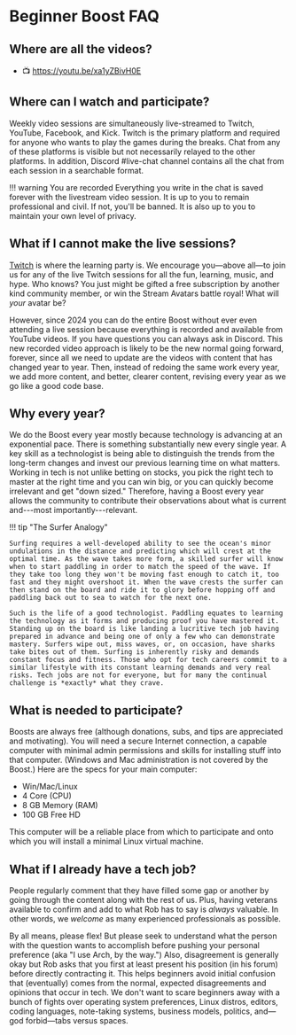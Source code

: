 # Beginner Boost FAQ

## Where are all the videos?

* 📺 <https://youtu.be/xa1yZBivH0E>

## Where can I watch and participate?

Weekly video sessions are simultaneously live-streamed to Twitch, YouTube, Facebook, and Kick. Twitch is the primary platform and required for anyone who wants to play the games during the breaks. Chat from any of these platforms is visible but not necessarily relayed to the other platforms. In addition, Discord #live-chat channel contains all the chat from each session in a searchable format.

!!! warning You are recorded
    Everything you write in the chat is saved forever with the livestream video session. It is up to you to remain professional and civil. If not, you'll be banned. It is also up to you to maintain your own level of privacy.

## What if I cannot make the live sessions?

[Twitch](https://twitch.tv/rwxrob) is where the learning party is. We encourage you—above all—to join us for any of the live Twitch sessions for all the fun, learning, music, and hype. Who knows? You just might be gifted a free subscription by another kind community member, or win the Stream Avatars battle royal! What will *your* avatar be?

However, since 2024 you can do the entire Boost without ever even attending a live session because everything is recorded and available from YouTube videos. If you have questions you can always ask in Discord. This new recorded video approach is likely to be the new normal going forward, forever, since all we need to update are the videos with content that has changed year to year. Then, instead of redoing the same work every year, we add more content, and better, clearer content, revising every year as we go like a good code base.

## Why every year?

We do the Boost every year mostly because technology is advancing at an exponential pace. There is something substantially new every single year. A key skill as a technologist is being able to distinguish the trends from the long-term changes and invest our previous learning time on what matters. Working in tech is not unlike betting on stocks, you pick the right tech to master at the right time and you can win big, or you can quickly become irrelevant and get "down sized." Therefore, having a Boost every year allows the community to contribute their observations about what is current and---most importantly---relevant.

!!! tip "The Surfer Analogy"

    Surfing requires a well-developed ability to see the ocean's minor undulations in the distance and predicting which will crest at the optimal time. As the wave takes more form, a skilled surfer will know when to start paddling in order to match the speed of the wave. If they take too long they won't be moving fast enough to catch it, too fast and they might overshoot it. When the wave crests the surfer can then stand on the board and ride it to glory before hopping off and paddling back out to sea to watch for the next one.

    Such is the life of a good technologist. Paddling equates to learning the technology as it forms and producing proof you have mastered it. Standing up on the board is like landing a lucritive tech job having prepared in advance and being one of only a few who can demonstrate mastery. Surfers wipe out, miss waves, or, on occasion, have sharks take bites out of them. Surfing is inherently risky and demands constant focus and fitness. Those who opt for tech careers commit to a similar lifestyle with its constant learning demands and very real risks. Tech jobs are not for everyone, but for many the continual challenge is *exactly* what they crave.

## What is needed to participate?

Boosts are always free (although donations, subs, and tips are appreciated and motivating). You will need a secure Internet connection, a capable computer with minimal admin permissions and skills for installing stuff into that computer. (Windows and Mac administration is not covered by the Boost.) Here are the specs for your main computer:

* Win/Mac/Linux
* 4 Core (CPU)
* 8 GB Memory (RAM)
* 100 GB Free HD

This computer will be a reliable place from which to participate and onto which you will install a minimal Linux virtual machine.

## What if I already have a tech job?

People regularly comment that they have filled some gap or another by going through the content along with the rest of us. Plus, having veterans available to confirm and add to what Rob has to say is *always* valuable. In other words, we *welcome* as many experienced professionals as possible.

By all means, please flex! But please seek to understand what the person with the question wants to accomplish before pushing your personal preference (aka "I use Arch, by the way.") Also, disagreement is generally okay but Rob asks that you first at least present his position (in his forum) before directly contracting it. This helps beginners avoid initial confusion that (eventually) comes from the normal, expected disagreements and opinions that occur in tech. We don't want to scare beginners away with a bunch of fights over operating system preferences, Linux distros, editors, coding languages, note-taking systems, business models, politics, and—god forbid—tabs versus spaces.
